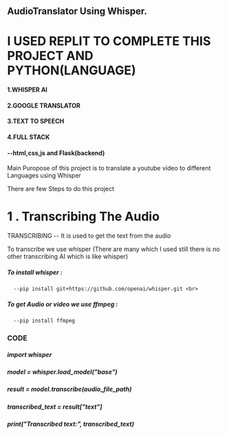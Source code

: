 ## AudioTranslator Using Whisper.

# I USED REPLIT TO COMPLETE THIS PROJECT AND PYTHON(LANGUAGE)

#### 1.WHISPER AI
#### 2.GOOGLE TRANSLATOR
#### 3.TEXT TO SPEECH
#### 4.FULL STACK
####       --html,css,js and Flask(backend)

Main Puropose of this project is to translate a youtube video to different Languages using Whisper

There are few Steps to do this project

# 1 . Transcribing The Audio

TRANSCRIBING -- It is used to get the text from the audio 

To transcribe we use whisper (There are many which I used still there is no other transcribing AI which is like whisper)

##### To install whisper  :  
      --pip install git+https://github.com/openai/whisper.git <br>
##### To get Audio or video we use ffmpeg :  
      --pip install ffmpeg

### CODE 

##### import whisper
##### model = whisper.load_model("base")
##### result = model.transcribe(audio_file_path)
##### transcribed_text = result["text"]
##### print("Transcribed text:", transcribed_text)


